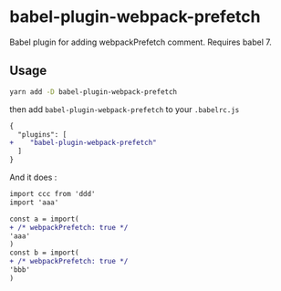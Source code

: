 # babel-plugin-webpack-prefetch

Babel plugin for adding webpackPrefetch comment. Requires babel 7.

## Usage

```bash
yarn add -D babel-plugin-webpack-prefetch
```

then add `babel-plugin-webpack-prefetch` to your `.babelrc.js`

```diff .babelrc.js
{
  "plugins": [
+    "babel-plugin-webpack-prefetch"
  ]
}
```

And it does :
```diff a.js
import ccc from 'ddd'
import 'aaa'

const a = import(
+ /* webpackPrefetch: true */
'aaa'
)
const b = import(
+ /* webpackPrefetch: true */
'bbb'
)
```
